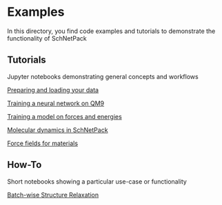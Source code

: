 # Examples

In this directory, you find code examples and tutorials to demonstrate the functionality of SchNetPack

## Tutorials
Jupyter notebooks demonstrating general concepts and workflows

[Preparing and loading your data](tutorials/tutorial_01_preparing_data.ipynb)

[Training a neural network on QM9
](tutorials/tutorial_02_qm9.ipynb)

[Training a model on forces and energies](tutorials/tutorial_03_force_models.ipynb)

[Molecular dynamics in SchNetPack](tutorials/tutorial_04_molecular_dynamics.ipynb)

[Force fields for materials](tutorials/tutorial_05_materials.ipynb)


## How-To
Short notebooks showing a particular use-case or functionality

[Batch-wise Structure Relaxation
](howtos/howto_batchwise_relaxations.ipynb)
